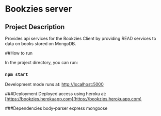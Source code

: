# Bookzies server

## Project Description
Provides api services for the Bookzies Client by providing READ services to data on books stored on MongoDB.

##How to run

In the project directory, you can run:

### `npm start`

Development mode runs at:
[http://localhost:5000](http://localhost:5000)

###Deployment
Deployed access using heroku at:
[https://bookzies.herokuapp.com](https://bookzies.herokuapp.com)

###Dependencies
body-parser
express
mongoose
